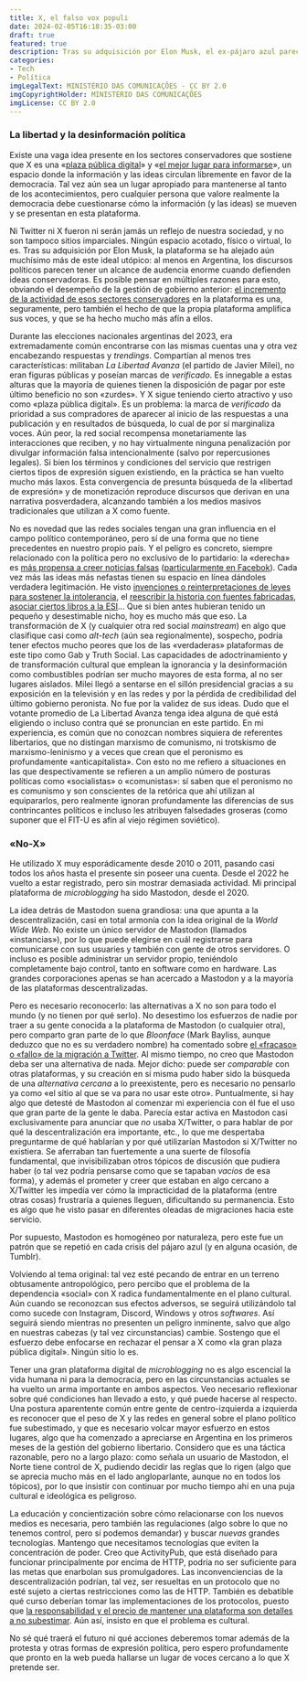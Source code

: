```yaml
---
title: X, el falso vox populi
date: 2024-02-05T16:18:35-03:00
draft: true
featured: true
description: Tras su adquisición por Elon Musk, el ex-pájaro azul parece estar tornándose en un alt-tech. Es necesario reconocer qué posibilitó esto, las soluciones propuestas y qué falencias presentan dichas soluciones.
categories:
- Tech
- Política
imgLegalText: MINISTÉRIO DAS COMUNICAÇÕES - CC BY 2.0
imgCopyrightHolder: MINISTÉRIO DAS COMUNICAÇÕES
imgLicense: CC BY 2.0
---
```

### La libertad y la desinformación política
Existe una vaga idea presente en los sectores conservadores que sostiene que X es una «[plaza pública digital](https://twitter.com/elonmusk/status/1518677066325053441)» y «[el mejor lugar para informarse](https://twitter.com/DianaMondino/status/1694389947245957545)», un espacio donde la información y las ideas circulan libremente en favor de la democracia. Tal vez aún sea un lugar apropiado para mantenerse al tanto de los acontecimientos, pero cualquier persona que valore realmente la democracia debe cuestionarse cómo la información (y las ideas) se mueven y se presentan en esta plataforma.

Ni Twitter ni X fueron ni serán jamás un reflejo de nuestra sociedad, y no son tampoco sitios imparciales. Ningún espacio acotado, físico o virtual, lo es. Tras su adquisición por Elon Musk, la plataforma se ha alejado aún muchísimo más de este ideal utópico: al menos en Argentina, los discursos políticos parecen tener un alcance de audencia enorme cuando defienden ideas conservadoras. Es posible pensar en múltiples razones para esto, obviando el desempeño de la gestión de gobierno anterior: [el incremento de la actividad de esos sectores conservadores](https://www.theguardian.com/world/2023/jun/03/twitter-conservative-media-elon-musk-ron-desantis) en la plataforma es una, seguramente, pero también el hecho de que la propia plataforma amplifica sus voces, y que se ha hecho mucho más afín a ellos.

Durante las elecciones nacionales argentinas del 2023, era extremadamente común encontrarse con las mismas cuentas una y otra vez encabezando respuestas y _trendings_. Compartían al menos tres características: militaban _La Libertad Avanza_ (el partido de Javier Milei), no eran figuras públicas y poseían marcas de _verificado_. Es innegable a estas alturas que la mayoría de quienes tienen la disposición de pagar por este último beneficio no son «zurdes». Y X sigue teniendo cierto atractivo y uso como «plaza pública digital». Es un problema: la marca de _verificado_ da prioridad a sus compradores de aparecer al inicio de las respuestas a una publicación y en resultados de búsqueda, lo cual de por sí marginaliza voces. Aún peor, la red social recompensa monetariamente las interacciones que reciben, y no hay virtualmente ninguna penalización por divulgar información falsa intencionalmente (salvo por repercusiones legales). Si bien los términos y condiciones del servicio que restrigen ciertos tipos de expresión siguen existiendo, en la práctica se han vuelto mucho más laxos. Esta convergencia de presunta búsqueda de la «libertad de expresión» y de monetización reproduce discursos que derivan en una narrativa posverdadera, alcanzando también a los medios masivos tradicionales que utilizan a X como fuente.

No es novedad que las redes sociales tengan una gran influencia en el campo político contemporáneo, pero sí de una forma que no tiene precedentes en nuestro propio país. Y el peligro es concreto, siempre relacionado con la política pero no exclusivo de lo partidario: la «derecha» es [más propensa a creer noticias falsas](https://www.mdpi.com/2076-0760/11/10/460) ([particularmente en Facebok](https://english.elpais.com/science-tech/2023-07-27/right-wing-bias-a-macro-study-confirms-that-facebook-disinformation-is-consumed-by-conservatives.html)). Cada vez más las ideas más nefastas tienen su espacio en línea dándoles verdadera legitimación. He visto [invenciones o reinterpretaciones de leyes para sostener la intolerancia](https://twitter.com/AbiFranzutti/status/1711122455035584802), el [reescribir la historia con fuentes fabricadas](https://twitter.com/NickyMarquez1/status/1709274106468733060), [asociar ciertos libros a la ESI](https://twitter.com/MileiConduccion/status/1708952187177492959/photo/1)... Que si bien antes hubieran tenido un pequeño y desestimable nicho, hoy es mucho más que eso. La transformación de X (y cualquier otra red social _mainstream_) en algo que clasifique casi como _alt-tech_ (aún sea regionalmente), sospecho, podría tener efectos mucho peores que los de las «verdaderas» plataformas de este tipo como Gab y Truth Social. Las capacidades de adoctrinamiento y de transformación cultural que emplean la ignorancia y la desinformación como combustibles podrían ser mucho mayores de esta forma, al no ser lugares aislados. Milei llegó a sentarse en el sillón presidencial gracias a su exposición en la televisión y en las redes y por la pérdida de credibilidad del último gobierno peronista. No fue por la validez de sus ideas. Dudo que el votante promedio de La Libertad Avanza tenga idea alguna de qué está eligiendo o incluso contra qué se pronuncian en este partido. En mi experiencia, es común que no conozcan nombres siquiera de referentes libertarios, que no distingan marxismo de comunismo, ni trotskismo de marxismo-leninismo y a veces que crean que el peronismo es profundamente «anticapitalista». Con esto no me refiero a situaciones en las que despectivamente se refieren a un amplio número de posturas políticas como «socialistas» o «comunistas»: sí saben que el peronismo no es comunismo y son conscientes de la retórica que ahí utilizan al equipararlos, pero realmente ignoran profundamente las diferencias de sus contrincantes políticos e incluso les atribuyen falsedades groseras (como suponer que el FIT-U es afín al viejo régimen soviético).

### «No-X»

He utilizado X muy esporádicamente desde 2010 o 2011, pasando casi todos los años hasta el presente sin poseer una cuenta. Desde el 2022 he vuelto a estar registrado, pero sin mostrar demasiada actividad. Mi principal plataforma de _microblogging_ ha sido Mastodon, desde el 2020.

La idea detrás de Mastodon suena grandiosa: una que apunta a la descentralización, casi en total armonía con la idea original de la _World Wide Web_. No existe un único servidor de Mastodon (llamados «instancias»), por lo que puede elegirse en cuál registrarse para comunicarse con sus usuaries y también con gente de otros servidores. O incluso es posible administrar un servidor propio, teniéndolo completamente bajo control, tanto en software como en hardware. Las grandes corporaciones apenas se han acercado a Mastodon y a la mayoría de las plataformas descentralizadas.

Pero es necesario reconocerlo: las alternativas a X no son para todo el mundo (y no tienen por qué serlo). No desestimo los esfuerzos de nadie por traer a su gente conocida a la plataforma de Mastodon (o cualquier otra), pero comparto gran parte de lo que _Bloonface_ (Mark Bayliss, aunque deduzco que no es su verdadero nombre) ha comentado sobre [el «fracaso» o «fallo» de la migración a Twitter](https://blog.bloonface.com/2023/06/12/why-did-the-twittermigration-fail/). Al mismo tiempo, no creo que Mastodon deba ser una alternativa de nada. Mejor dicho: puede ser _comparable_ con otras plataformas, y su creación en sí misma pudo haber sido la búsqueda de una _alternativa cercana_ a lo preexistente, pero es necesario no pensarlo ya como «el sitio al que se va para no usar este otro». Puntualmente, si hay algo que detesté de Mastodon al comenzar mi experiencia con él fue el uso que gran parte de la gente le daba. Parecía estar activa en Mastodon casi exclusivamente para anunciar que _no_ usaba X/Twitter, o para hablar de por qué la descentralización era importante, etc., lo que me despertaba preguntarme de qué hablarían y por qué utilizarían Mastodon si X/Twitter no existiera. Se aferraban tan fuertemente a una suerte de filosofía fundamental, que invisibilizaban otros tópicos de discusión que pudiera haber (o tal vez podría pensarse como que se tapaban _vacíos_ de esa forma), y además el prometer y creer que estaban en algo cercano a X/Twitter les impedía ver cómo la impracticidad de la plataforma (entre otras cosas) frustraría a quienes lleguen, dificultando su permanencia. Esto es algo que he visto pasar en diferentes oleadas de migraciones hacia este servicio.

Por supuesto, Mastodon es homogéneo por naturaleza, pero este fue un patrón que se repetió en cada crisis del pájaro azul (y en alguna ocasión, de Tumblr).

Volviendo al tema original: tal vez esté pecando de entrar en un terreno obtusamente antropológico, pero percibo que el problema de la dependencia «social» con X radica fundamentalmente en el plano cultural. Aún cuando se reconozcan sus efectos adversos, se seguirá utilizándolo tal como sucede con Instagram, Discord, Windows y otros _softwares_. Así seguirá siendo mientras no presenten un peligro inminente, salvo que algo en nuestras cabezas (y tal vez circunstancias) cambie. Sostengo que el esfuerzo debe enfocarse en rechazar el pensar a X como «la gran plaza pública digital». Ningún sitio lo es.

Tener una gran plataforma digital de _microblogging_ no es algo escencial la vida humana ni para la democracia, pero en las circunstancias actuales se ha vuelto un arma importante en ambos aspectos. Veo necesario reflexionar sobre qué condiciones han llevado a esto, y qué puede hacerse al respecto. Una postura aparentente común entre gente de centro-izquierda a izquierda es reconocer que el peso de X y las redes en general sobre el plano político fue subestimado, y que es necesario volcar mayor esfuerzo en estos lugares, algo que ha comenzado a apreciarse en Argentina en los primeros meses de la gestión del gobierno libertario. Considero que es una táctica razonable, pero no a largo plazo: como señala un usuario de Mastodon, el Norte tiene control de X, pudiendo decidir las reglas que lo rigen (algo que se aprecia mucho más en el lado angloparlante, aunque no en todos los tópicos), por lo que insistir con continuar por mucho tiempo ahí en una puja cultural e ideológica es peligroso.

La educación y concientización sobre cómo relacionarse con los nuevos medios es necesaria, pero también las regulaciones (algo sobre lo que no tenemos control, pero sí podemos demandar) y buscar _nuevas_ grandes tecnologías. Mantengo que necesitamos tecnologías que eviten la concentración de poder. Creo que ActivityPub, que está diseñado para funcionar principalmente por encima de HTTP, podría no ser suficiente para las metas que enarbolan sus promulgadores. Las inconvenciencias de la descentralización podrían, tal vez, ser resueltas en un protocolo que no esté sujeto a ciertas restricciones como las de HTTP. También es debatible qué curso deberían tomar las implementaciones de los protocolos, puesto que [la responsabilidad y el precio de mantener una plataforma son detalles a no subestimar](https://justingarrison.com/blog/2023-04-24-mastodon-is-doomed/). Aún así, insisto en que el problema es cultural.

No sé qué traerá el futuro ni qué acciones deberemos tomar además de la protesta y otras formas de expresión política, pero espero profundamente que pronto en la web pueda hallarse un lugar de voces cercano a lo que X pretende ser.
